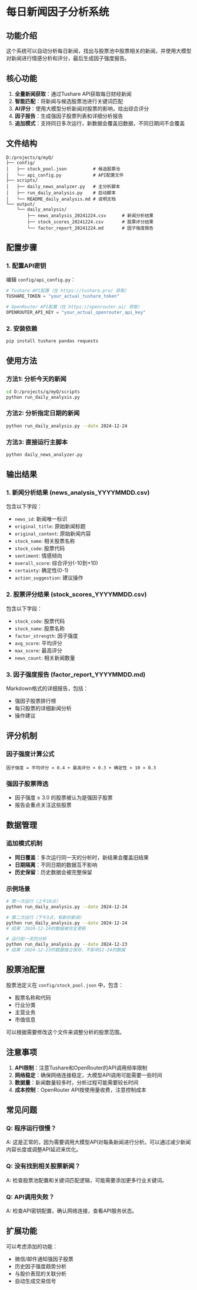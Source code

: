 # 每日新闻因子分析系统

## 功能介绍

这个系统可以自动分析每日新闻，找出与股票池中股票相关的新闻，并使用大模型对新闻进行情感分析和评分，最后生成因子强度报告。

## 核心功能

1. **全量新闻获取**：通过Tushare API获取每日财经新闻
2. **智能匹配**：将新闻与候选股票池进行关键词匹配
3. **AI评分**：使用大模型分析新闻对股票的影响，给出综合评分
4. **因子报告**：生成强因子股票列表和详细分析报告
5. **追加模式**：支持同日多次运行，新数据会覆盖旧数据，不同日期间不会覆盖

## 文件结构

```
D:/projects/q/myQ/
├── config/
│   ├── stock_pool.json          # 候选股票池
│   └── api_config.py            # API配置文件
├── scripts/
│   ├── daily_news_analyzer.py   # 主分析脚本
│   ├── run_daily_analysis.py    # 启动脚本
│   └── README_daily_analysis.md # 说明文档
└── output/
    └── daily_analysis/
        ├── news_analysis_20241224.csv      # 新闻分析结果
        ├── stock_scores_20241224.csv       # 股票评分结果
        └── factor_report_20241224.md       # 因子强度报告
```

## 配置步骤

### 1. 配置API密钥

编辑 `config/api_config.py`：

```python
# Tushare API配置（在 https://tushare.pro/ 获取）
TUSHARE_TOKEN = "your_actual_tushare_token"

# OpenRouter API配置（在 https://openrouter.ai/ 获取）
OPENROUTER_API_KEY = "your_actual_openrouter_api_key"
```

### 2. 安装依赖

```bash
pip install tushare pandas requests
```

## 使用方法

### 方法1: 分析今天的新闻

```bash
cd D:/projects/q/myQ/scripts
python run_daily_analysis.py
```

### 方法2: 分析指定日期的新闻

```bash
python run_daily_analysis.py --date 2024-12-24
```

### 方法3: 直接运行主脚本

```bash
python daily_news_analyzer.py
```

## 输出结果

### 1. 新闻分析结果 (news_analysis_YYYYMMDD.csv)

包含以下字段：
- `news_id`: 新闻唯一标识
- `original_title`: 原始新闻标题
- `original_content`: 原始新闻内容
- `stock_name`: 相关股票名称
- `stock_code`: 股票代码
- `sentiment`: 情感倾向
- `overall_score`: 综合评分(-10到+10)
- `certainty`: 确定性(0-1)
- `action_suggestion`: 建议操作

### 2. 股票评分结果 (stock_scores_YYYYMMDD.csv)

包含以下字段：
- `stock_code`: 股票代码
- `stock_name`: 股票名称
- `factor_strength`: 因子强度
- `avg_score`: 平均评分
- `max_score`: 最高评分
- `news_count`: 相关新闻数量

### 3. 因子强度报告 (factor_report_YYYYMMDD.md)

Markdown格式的详细报告，包括：
- 强因子股票排行榜
- 每只股票的详细新闻分析
- 操作建议

## 评分机制

### 因子强度计算公式

```
因子强度 = 平均评分 × 0.4 + 最高评分 × 0.3 + 确定性 × 10 × 0.3
```

### 强因子股票筛选

- 因子强度 ≥ 3.0 的股票被认为是强因子股票
- 报告会重点关注这些股票

## 数据管理

### 追加模式机制

- **同日覆盖**：多次运行同一天的分析时，新结果会覆盖旧结果
- **日期隔离**：不同日期的数据互不影响
- **历史保留**：历史数据会被完整保留

### 示例场景

```bash
# 第一次运行（上午10点）
python run_daily_analysis.py --date 2024-12-24

# 第二次运行（下午3点，有新的新闻）
python run_daily_analysis.py --date 2024-12-24
# 结果：2024-12-24的数据被完全更新

# 运行前一天的分析
python run_daily_analysis.py --date 2024-12-23
# 结果：2024-12-23的数据独立保存，不影响12-24的数据
```

## 股票池配置

股票池定义在 `config/stock_pool.json` 中，包含：
- 股票名称和代码
- 行业分类
- 主营业务
- 市值信息

可以根据需要修改这个文件来调整分析的股票范围。

## 注意事项

1. **API限制**：注意Tushare和OpenRouter的API调用频率限制
2. **网络稳定**：确保网络连接稳定，大模型API调用可能需要一些时间
3. **数据量**：新闻数量较多时，分析过程可能需要较长时间
4. **成本控制**：OpenRouter API按使用量收费，注意控制成本

## 常见问题

### Q: 程序运行很慢？
A: 这是正常的，因为需要调用大模型API对每条新闻进行分析。可以通过减少新闻内容长度或调整API延迟来优化。

### Q: 没有找到相关股票新闻？
A: 检查股票池配置和关键词匹配逻辑，可能需要添加更多行业关键词。

### Q: API调用失败？
A: 检查API密钥配置，确认网络连接，查看API服务状态。

## 扩展功能

可以考虑添加的功能：
- 微信/邮件通知强因子股票
- 历史因子强度趋势分析
- 与股价表现的关联分析
- 自动生成交易信号